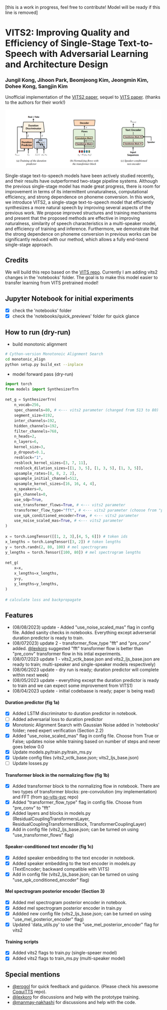 [this is a work in progress, feel free to contribute! Model will be ready if this line is removed]

# VITS2: Improving Quality and Efficiency of Single-Stage Text-to-Speech with Adversarial Learning and Architecture Design
### Jungil Kong, Jihoon Park, Beomjeong Kim, Jeongmin Kim, Dohee Kong, Sangjin Kim 
Unofficial implementation of the [VITS2 paper](https://arxiv.org/abs/2307.16430), sequel to [VITS paper](https://arxiv.org/abs/2106.06103). (thanks to the authors for their work!)

![Alt text](image.png)

Single-stage text-to-speech models have been actively studied recently, and their results have outperformed two-stage pipeline systems. Although the previous single-stage model has made great progress, there is room for improvement in terms of its intermittent unnaturalness, computational efficiency, and strong dependence on phoneme conversion. In this work, we introduce VITS2, a single-stage text-to-speech model that efficiently synthesizes a more natural speech by improving several aspects of the previous work. We propose improved structures and training mechanisms and present that the proposed methods are effective in improving naturalness, similarity of speech characteristics in a multi-speaker model, and efficiency of training and inference. Furthermore, we demonstrate that the strong dependence on phoneme conversion in previous works can be significantly reduced with our method, which allows a fully end-toend single-stage approach.

## Credits
We will build this repo based on the [VITS repo](https://github.com/jaywalnut310/vits). Currently I am adding vits2 changes in the 'notebooks' folder. The goal is to make this model easier to transfer learning from VITS pretrained model!

## Jupyter Notebook for initial experiments
- [x] check the 'notebooks' folder
- [x] check the 'notebooks/quick_previews' folder for quick glance

## How to run (dry-run)

- build monotonic alignment 
```sh
# Cython-version Monotonoic Alignment Search
cd monotonic_align
python setup.py build_ext --inplace
```
- model forward pass (dry-run)
```python
import torch
from models import SynthesizerTrn

net_g = SynthesizerTrn(
    n_vocab=256,
    spec_channels=80, # <--- vits2 parameter (changed from 513 to 80)
    segment_size=8192,
    inter_channels=192,
    hidden_channels=192,
    filter_channels=768,
    n_heads=2,
    n_layers=6,
    kernel_size=3,
    p_dropout=0.1,
    resblock="1", 
    resblock_kernel_sizes=[3, 7, 11],
    resblock_dilation_sizes=[[1, 3, 5], [1, 3, 5], [1, 3, 5]],
    upsample_rates=[8, 8, 2, 2],
    upsample_initial_channel=512,
    upsample_kernel_sizes=[16, 16, 4, 4],
    n_speakers=0,
    gin_channels=0,
    use_sdp=True, 
    use_transformer_flows=True, # <--- vits2 parameter
    transformer_flow_type="fft", # <--- vits2 parameter (choose from "pre_conv" to "fft")
    use_spk_conditioned_encoder=True, # <--- vits2 parameter
    use_noise_scaled_mas=True, # <--- vits2 parameter
)

x = torch.LongTensor([[1, 2, 3],[4, 5, 6]]) # token ids
x_lengths = torch.LongTensor([3, 2]) # token lengths
y = torch.randn(2, 80, 100) # mel spectrograms
y_lengths = torch.Tensor([100, 80]) # mel spectrogram lengths

net_g(
    x=x,
    x_lengths=x_lengths,
    y=y,
    y_lengths=y_lengths,
)

# calculate loss and backpropagate
```
## Features
- (08/08/2023) update - Added "use_noise_scaled_mas" flag in config file. Added sanity checks in notebooks. Everything except adverserial duration predictor is ready to train.
- (08/072023) update 2 - transformer_flow_type "fft" and "pre_conv" added. [@lexkoro](https://github.com/lexkoro) suggested "fft" transformer flow is better than "pre_conv" transformer flow in his intial experiments.
- (08/07/2023 update 1 - vits2_vctk_base.json and vits2_ljs_base.json are ready to train; multi-speaker and single-speaker models respectively)
- (08/06/2023 update - dry run is ready; duration predictor will complete within next week)
- (08/05/2023 update - everything except the duration predictor is ready to train and we can expect some improvement from VITS1)
- (08/04/2023 update - initial codebaase is ready; paper is being read)
#### Duration predictor (fig 1a)
- [x] Added LSTM discriminator to duration predictor in notebook.
- [ ] Added adversarial loss to duration predictor
- [x] Monotonic Alignment Search with Gaussian Noise added in 'notebooks' folder; need expert verification (Section 2.2)
- [x] Added "use_noise_scaled_mas" flag in config file. Choose from True or False; updates noise while training based on number of steps and never goes below 0.0
- [x] Update models.py/train.py/train_ms.py
- [x] Update config files (vits2_vctk_base.json; vits2_ljs_base.json)
- [ ] Update losses.py
#### Transformer block in the normalizing flow (fig 1b)
- [x] Added transformer block to the normalizing flow in notebook. There are two types of transformer blocks: pre-convolution (my implementation) and FFT (from [so-vits-svc](https://github.com/svc-develop-team/so-vits-svc/commit/fc8336fffd40c39bdb225c1b041ab4dd15fac4e9) repo)
- [x] Added "transformer_flow_type" flag in config file. Choose from "pre_conv" to "fft"
- [x] Added layers and blocks in models.py 
(ResidualCouplingTransformersLayer, 
ResidualCouplingTransformersBlock,
TransformerCouplingLayer)
- [x] Add in config file (vits2_ljs_base.json; can be turned on using "use_transformer_flows" flag)
#### Speaker-conditioned text encoder (fig 1c)
- [x] Added speaker embedding to the text encoder in notebook.
- [x] Added speaker embedding to the text encoder in models.py (TextEncoder; backward compatible with VITS)
- [x] Add in config file (vits2_ljs_base.json; can be turned on using "use_spk_conditioned_encoder" flag)
#### Mel spectrogram posterior encoder (Section 3)
- [x] Added mel spectrogram posterior encoder in notebook.
- [x] Added mel spectrogram posterior encoder in train.py 
- [x] Addded new config file (vits2_ljs_base.json; can be turned on using "use_mel_posterior_encoder" flag)
- [x] Updated 'data_utils.py' to use the "use_mel_posterior_encoder" flag for vits2
#### Training scripts
- [x] Added vits2 flags to train.py (single-speaer model)
- [x] Added vits2 flags to train_ms.py (multi-speaker model)

## Special mentions
- [@erogol](https://github.com/erogol) for quick feedback and guidance. (Please check his awesome [CoquiTTS](https://github.com/coqui-ai/TTS) repo).
- [@lexkoro](https://github.com/lexkoro) for discussions and help with the prototype training.
- [@manmay-nakhashi](https://github.com/manmay-nakhashi) for discussions and help with the code.
